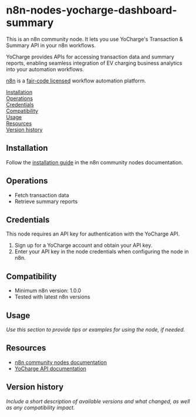# n8n-nodes-yocharge-dashboard-summary

This is an n8n community node. It lets you use YoCharge's Transaction & Summary API in your n8n workflows.

YoCharge provides APIs for accessing transaction data and summary reports, enabling seamless integration of EV charging business analytics into your automation workflows.

[n8n](https://n8n.io/) is a [fair-code licensed](https://docs.n8n.io/reference/license/) workflow automation platform.

[Installation](#installation)  
[Operations](#operations)  
[Credentials](#credentials)  
[Compatibility](#compatibility)  
[Usage](#usage)  
[Resources](#resources)  
[Version history](#version-history)  

## Installation

Follow the [installation guide](https://docs.n8n.io/integrations/community-nodes/installation/) in the n8n community nodes documentation.

## Operations

- Fetch transaction data
- Retrieve summary reports

## Credentials

This node requires an API key for authentication with the YoCharge API.

1. Sign up for a YoCharge account and obtain your API key.
2. Enter your API key in the node credentials when configuring the node in n8n.

## Compatibility

- Minimum n8n version: 1.0.0
- Tested with latest n8n versions

## Usage

_Use this section to provide tips or examples for using the node, if needed._

## Resources

* [n8n community nodes documentation](https://docs.n8n.io/integrations/#community-nodes)
* [YoCharge API documentation](#) <!-- Add actual link if available -->

## Version history

_Include a short description of available versions and what changed, as well as any compatibility impact._


